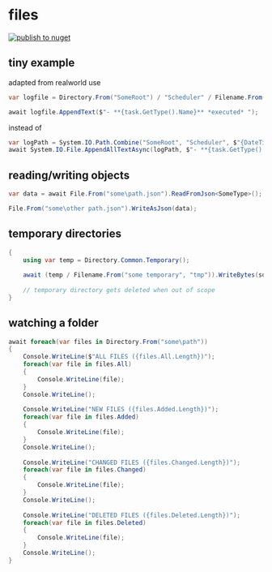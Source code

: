# files

[![publish to nuget](https://github.com/conesoft/files/actions/workflows/publish.yml/badge.svg)](https://github.com/conesoft/files/actions/workflows/publish.yml)

## tiny example

adapted from realworld use
```csharp
var logfile = Directory.From("SomeRoot") / "Scheduler" / Filename.From(DateTime.Today.ToShortDateString(), "md");

await logfile.AppendText($"- **{task.GetType().Name}** *executed* ");
```

instead of
```csharp
var logPath = System.IO.Path.Combine("SomeRoot", "Scheduler", $"{DateTime.Today.ToShortDateString()}.md");
await System.IO.File.AppendAllTextAsync(logPath, $"- **{task.GetType().Name}** *executed* ");
```

## reading/writing objects
```csharp
var data = await File.From("some\path.json").ReadFromJson<SomeType>();

File.From("some\other path.json").WriteAsJson(data);
```

## temporary directories
```csharp
{
    using var temp = Directory.Common.Temporary();
    
    await (temp / Filename.From("some temporary", "tmp")).WriteBytes(somebytes);
    
    // temporary directory gets deleted when out of scope
}
```

## watching a folder
```csharp
await foreach(var files in Directory.From("some\path"))
{
    Console.WriteLine($"ALL FILES ({files.All.Length})");
    foreach(var file in files.All)
    {
        Console.WriteLine(file);
    }
    Console.WriteLine();
    
    Console.WriteLine("NEW FILES ({files.Added.Length})");
    foreach(var file in files.Added)
    {
        Console.WriteLine(file);
    }
    Console.WriteLine();
    
    Console.WriteLine("CHANGED FILES ({files.Changed.Length})");
    foreach(var file in files.Changed)
    {
        Console.WriteLine(file);
    }
    Console.WriteLine();
    
    Console.WriteLine("DELETED FILES ({files.Deleted.Length})");
    foreach(var file in files.Deleted)
    {
        Console.WriteLine(file);
    }
    Console.WriteLine();
}
```
